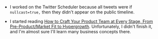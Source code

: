 - I worked on the Twitter Scheduler because all tweets were if `nullcast=true,` then they didn't appear on the public timeline.

- I started reading [How to Craft Your Product Team at Every Stage, From Pre-Product/Market Fit to Hypergrowth](https://review.firstround.com/how-to-craft-your-product-team-at-every-stage-from-pre-product-market-fit-to-hypergrowth). Unfortunately, I didn't finish it, and I'm almost sure I'll learn many business concepts there.
